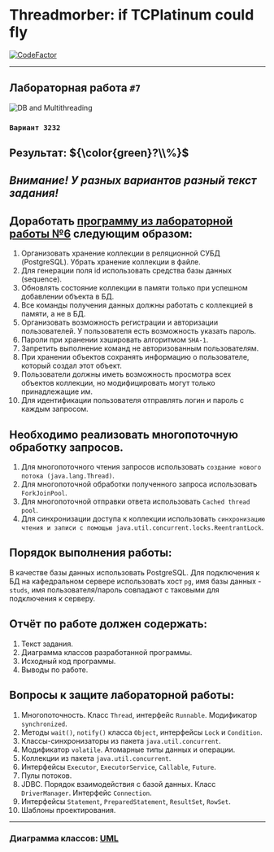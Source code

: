 # Threadmorber: if TCPlatinum could fly

[![CodeFactor](https://www.codefactor.io/repository/github/xviistarplatinum/java_vii_var_153135/badge)](https://www.codefactor.io/repository/github/xviistarplatinum/java_vii_var_153135)
___

## Лабораторная работа `#7`

<p>
    <img src="https://media.giphy.com/media/v1.Y2lkPTc5MGI3NjExNGM2enl5ajNuczh2cjNjdzlmZ2tzM2VxNXk5a3lvYjZ3OXl0bmk4cyZlcD12MV9pbnRlcm5hbF9naWZfYnlfaWQmY3Q9Zw/h9rBcBywX895S/giphy.gif"  alt="DB and Multithreading"/>
</p>

### `Вариант 3232`

## Результат: ${\color{green}?\\%}$

## _Внимание! У разных вариантов разный текст задания!_

## Доработать [программу из лабораторной работы №6](https://github.com/XVIIStarPlatinum/JAVA_VI_VAR_543534) следующим образом:

1. Организовать хранение коллекции в реляционной СУБД (PostgreSQL). Убрать хранение коллекции в файле.
2. Для генерации поля id использовать средства базы данных (sequence).
3. Обновлять состояние коллекции в памяти только при успешном добавлении объекта в БД.
4. Все команды получения данных должны работать с коллекцией в памяти, а не в БД.
5. Организовать возможность регистрации и авторизации пользователей. У пользователя есть возможность указать пароль.
6. Пароли при хранении хэшировать алгоритмом `SHA-1`.
7. Запретить выполнение команд не авторизованным пользователям.
8. При хранении объектов сохранять информацию о пользователе, который создал этот объект.
9. Пользователи должны иметь возможность просмотра всех объектов коллекции, но модифицировать могут только принадлежащие им.
10. Для идентификации пользователя отправлять логин и пароль с каждым запросом.

## **Необходимо реализовать многопоточную обработку запросов.**

1. Для многопоточного чтения запросов использовать `создание нового потока (java.lang.Thread)`.
2. Для многопоточной обработки полученного запроса использовать `ForkJoinPool`.
3. Для многопоточной отправки ответа использовать `Cached thread pool`.
4. Для синхронизации доступа к коллекции использовать `синхронизацию чтения и записи с помощью java.util.concurrent.locks.ReentrantLock`.

## **Порядок выполнения работы:**

В качестве базы данных использовать PostgreSQL.
Для подключения к БД на кафедральном сервере использовать хост `pg`, имя базы данных - `studs`, имя пользователя/пароль совпадают с таковыми для подключения к серверу.

## **Отчёт по работе должен содержать:**

1. Текст задания.
2. Диаграмма классов разработанной программы.
3. Исходный код программы.
4. Выводы по работе.

## **Вопросы к защите лабораторной работы:**

1. Многопоточность. Класс `Thread`, интерфейс `Runnable`. Модификатор `synchronized`.
2. Методы `wait()`, `notify()` класса `Object`, интерфейсы `Lock` и `Condition`.
3. Классы-синхронизаторы из пакета `java.util.concurrent`.
4. Модификатор `volatile`. Атомарные типы данных и операции.
5. Коллекции из пакета `java.util.concurrent`.
6. Интерфейсы `Executor`, `ExecutorService`, `Callable`, `Future`.
7. Пулы потоков.
8. JDBC. Порядок взаимодействия с базой данных. Класс `DriverManager`. Интерфейс `Connection`.
9. Интерфейсы `Statement`, `PreparedStatement`, `ResultSet`, `RowSet`.
10. Шаблоны проектирования.

___

### Диаграмма классов: [UML](Lab7-UML.png)

